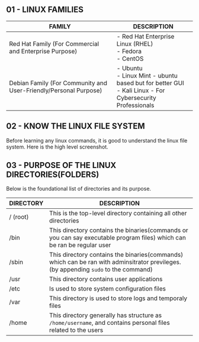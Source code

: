 ## 01 - LINUX FAMILIES

| FAMILY  | DESCRIPTION |
| ----------- | ----------- |
|Red Hat Family (For Commercial and Enterprise Purpose)| - Red Hat Enterprise Linux (RHEL) <br> - Fedora <br> - CentOS|
|Debian Family (For Community and User-Friendly/Personal Purpose)|- Ubuntu <br> - Linux Mint - ubuntu based but for better GUI <br> - Kali Linux - For Cybersecurity Professionals|




## 02 - KNOW THE LINUX FILE SYSTEM

Before learning any linux commands, it is good to understand the linux file system.
Here is the high level screenshot.





## 03 - PURPOSE OF THE LINUX DIRECTORIES(FOLDERS)

Below is the foundational list of directories and its purpose.

| DIRECTORY | DESCRIPTION |
| ----------- | ----------- |
| / (root) | This is the top-level directory containing all other directories |
| /bin | This directory contains the binaries(commands or you can say executable program files) which can be ran be regular user|
| /sbin | This directory contains the binaries(commands) which can be ran with adminsitrator previleges.(by appending `sudo` to the command) |
| /usr |This directory contains user applications |
| /etc | Is used to store system configuration files |
| /var | This directory is used to store logs and temporaly files|
| /home| This directory generally has structure as `/home/username`, and contains personal files related to the users|


